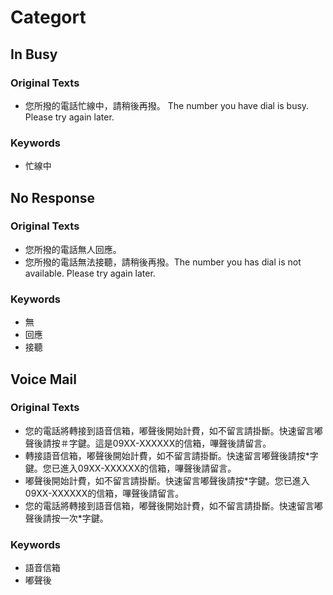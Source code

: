 # Categort

## In Busy

### Original Texts

* 您所撥的電話忙線中，請稍後再撥。 The number you have dial is busy. Please try again later.

### Keywords

* 忙線中

## No Response

### Original Texts

* 您所撥的電話無人回應。
* 您所撥的電話無法接聽，請稍後再撥。The number you has dial is not available. Please try again later.

### Keywords

* 無
* 回應
* 接聽

## Voice Mail

### Original Texts

* 您的電話將轉接到語音信箱，嘟聲後開始計費，如不留言請掛斷。快速留言嘟聲後請按＃字鍵。這是09XX-XXXXXX的信箱，嗶聲後請留言。
* 轉接語音信箱，嘟聲後開始計費，如不留言請掛斷。快速留言嘟聲後請按*字鍵。您已進入09XX-XXXXXX的信箱，嗶聲後請留言。
* 嘟聲後開始計費，如不留言請掛斷。快速留言嘟聲後請按*字鍵。您已進入09XX-XXXXXX的信箱，嗶聲後請留言。
* 您的電話將轉接到語音信箱，嘟聲後開始計費，如不留言請掛斷。快速留言嘟聲後請按一次*字鍵。

### Keywords

* 語音信箱
* 嘟聲後